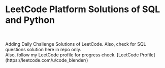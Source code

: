 <h1>LeetCode Platform Solutions of SQL and Python</h1>
<br>
<p>
  Adding Daily Challenge Solutions of LeetCode. Also, check for SQL questions solution here in repo only.<br>
  Also, follow my LeetCode profile for progress check. 
  [LeetCode Profile](https://leetcode.com/u/code_blender/)
</p>
